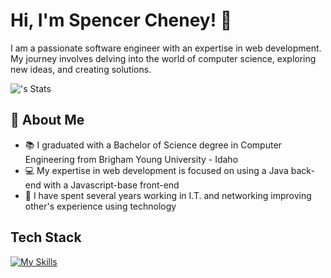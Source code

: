 # Hi, I'm Spencer Cheney! 👋

I am a passionate software engineer with an expertise in web development. My journey involves delving into the world of computer science, exploring new ideas, and creating solutions.

![<spencercheney>'s Stats](https://github-readme-stats.vercel.app/api?username=spencercheney&theme=vue-dark&show_icons=true&hide_border=true&count_private=true)

## 🚀 About Me

- 📚 I graduated with a Bachelor of Science degree in Computer Engineering from Brigham Young University - Idaho
- 💻 My expertise in web development is focused on using a Java back-end with a Javascript-base front-end
- 🔌 I have spent several years working in I.T. and networking improving other's experience using technology

## Tech Stack
[![My Skills](https://skillicons.dev/icons?i=js,ts,css,react,java,cpp)](https://skillicons.dev)

<!--
**spencercheney/spencercheney** is a ✨ _special_ ✨ repository because its `README.md` (this file) appears on your GitHub profile.

Here are some ideas to get you started:

- 🔭 I’m currently working on ...
- 🌱 I’m currently learning ...
- 👯 I’m looking to collaborate on ...
- 🤔 I’m looking for help with ...
- 💬 Ask me about ...
- 📫 How to reach me: ...
- 😄 Pronouns: ...
- ⚡ Fun fact: ...
-->
